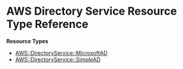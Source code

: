 # AWS Directory Service Resource Type Reference<a name="AWS_DirectoryService"></a>

**Resource Types**
+ [AWS::DirectoryService::MicrosoftAD](aws-resource-directoryservice-microsoftad.md)
+ [AWS::DirectoryService::SimpleAD](aws-resource-directoryservice-simplead.md)
